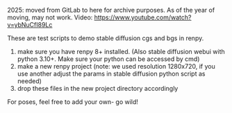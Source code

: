 2025: moved from GitLab to here for archive purposes. As of the year of moving, may not work. Video: https://www.youtube.com/watch?v=ybNuCfI89Lc

These are test scripts to demo stable diffusion cgs and bgs in renpy.

1) make sure you have renpy 8+ installed. (Also stable diffusion webui with python 3.10+. Make sure your python can be accessed by cmd)
2) make a new renpy project (note: we used resolution 1280x720, if you use another adjust the params in stable diffusion python script as needed)
3) drop these files in the new project directory accordingly

For poses, feel free to add your own- go wild!
